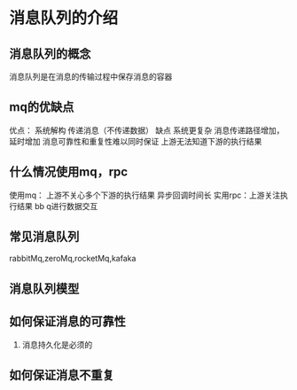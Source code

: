 # 消息队列的介绍
## 消息队列的概念
消息队列是在消息的传输过程中保存消息的容器

## mq的优缺点
优点：
  系统解构
  传递消息（不传递数据）
缺点
  系统更复杂
  消息传递路径增加，延时增加
  消息可靠性和重复性难以同时保证
  上游无法知道下游的执行结果

## 什么情况使用mq，rpc
使用mq：
上游不关心多个下游的执行结果
异步回调时间长
实用rpc：上游关注执行结果
bb q进行数据交互
## 常见消息队列
rabbitMq,zeroMq,rocketMq,kafaka

## 消息队列模型

## 如何保证消息的可靠性
1. 消息持久化是必须的

## 如何保证消息不重复

